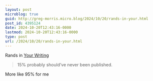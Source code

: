 ```yaml
---
layout: post
microblog: true
guid: http://greg-morris.micro.blog/2024/10/20/rands-in-your.html
post_id: 4395124
date: 2024-10-20T12:43:16-0000
lastmod: 2024-10-20T12:43:16-0000
type: post
url: /2024/10/20/rands-in-your.html
---
```

Rands in [Your Writing](https://randsinrepose.com/archives/your-writing/)
> 15% probably should’ve never been published.



More like 95% for me
